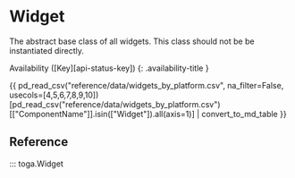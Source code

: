 # Widget

The abstract base class of all widgets. This class should not be be
instantiated directly.

Availability ([Key][api-status-key])
{: .availability-title }

{{ pd_read_csv("reference/data/widgets_by_platform.csv", na_filter=False, usecols=[4,5,6,7,8,9,10])[pd_read_csv("reference/data/widgets_by_platform.csv")[["ComponentName"]].isin(["Widget"]).all(axis=1)] | convert_to_md_table }}

## Reference

::: toga.Widget
<!--
    options:
        members:
            TODO: Do I need to add inherited members list including "object, PackMixin"?
-->
